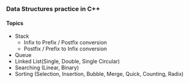 ### Data Structures practice in C++
#### Topics
- Stack
  - Infix to Prefix / Postfix conversion
  - Postfix / Prefix to Infix conversion
- Queue
- Linked List(Single, Double, Single Circular)
- Searching (Linear, Binary)
- Sorting (Selection, Insertion, Bubble, Merge, Quick, Counting, Radix)
